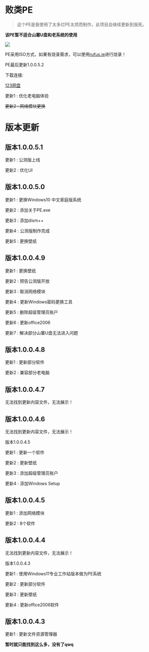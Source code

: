 # 败类PE



> 这个PE是我使用了太多烂PE太烦而制作，此项目会继续更新到我死。

**该PE暂不适合山寨U盘和老系统的使用**

![](https://img.picui.cn/free/2024/09/13/66e4202769506.png)

PE采用ISO方式，如果有烧录需求，可以使用[rufus.ie](https://rufus.ie/zh/)进行烧录！

PE最后更新1.0.0.5.2

下载连接: 

[123网盘](https://www.123pan.com/s/1uouVv-Os3AA) 

更新1 : 优化老电脑体验

~~更新2 : 网络模块更换~~

# 版本更新

## 版本1.0.0.5.1

更新1 : 公测版上线

更新2 : 优化UI

## 版本1.0.0.5.0

更新1 : 更换Windows10 中文家庭版系统

更新2 : 添加关于PE.exe

更新3 : 添加dism++

更新4 : 公测版制作完成

更新5 : 更换壁纸

## 版本1.0.0.4.9

更新1 : 更换壁纸

更新2 : 预告公测版开放

更新3 : 取消网络模块

更新4 : 更新Windows密码更换工具

更新5 : 删除超级管理员账户

更新6 : 更新office2006

更新7 : 解决部分山寨U盘无法进入问题

## 版本1.0.0.4.8

更新1 : 更新部分软件

更新2 : 兼容部分老电脑

## 版本1.0.0.4.7

无法找到更新内容文件，无法展示！

## 版本1.0.0.4.6

无法找到更新内容文件，无法展示！

版本1.0.0.4.5

更新1 : 更新一个软件

更新2 : 更新壁纸

更新3 : 添加超级管理员账户

更新4 : 添加Windows Setup

## 版本1.0.0.4.5

更新1 : 添加网络模块

更新2 : 8个软件

## 版本1.0.0.4.4

无法找到更新内容文件，无法展示！

版本1.0.0.4.3

更新1 : 使用Windows11专业工作站版本做为PE系统

更新2 : 更新部分软件

更新3 : 更新壁纸

更新4 : 更新office2006软件

## 版本1.0.0.4.3

更新1 : 更新文件资源管理器



**暂时就只能找到这么多，没有了qwq**
